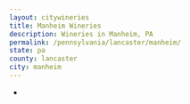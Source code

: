 ```yaml
---
layout: citywineries
title: Manheim Wineries
description: Wineries in Manheim, PA
permalink: /pennsylvania/lancaster/manheim/
state: pa
county: lancaster
city: manheim
---
```

-
